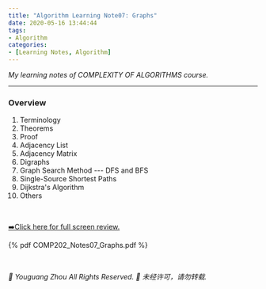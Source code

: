 ```yaml
---
title: "Algorithm Learning Note07: Graphs"
date: 2020-05-16 13:44:44
tags:
- Algorithm
categories:
- [Learning Notes, Algorithm]
---
```


*My learning notes of COMPLEXITY OF ALGORITHMS course.*

----------------------------------------

### **Overview**
1. Terminology
2. Theorems
3. Proof
4. Adjacency List
5. Adjacency Matrix
6. Digraphs
7. Graph Search Method --- DFS and BFS
8. Single-Source Shortest Paths
9. Dijkstra's Algorithm
10. Others

<!-- more -->

<br>

<a href="COMP202_Notes07_Graphs.pdf">➡️Click here for full screen review.</a>

{% pdf COMP202_Notes07_Graphs.pdf %}

<br>

*🚫 Youguang Zhou All Rights Reserved.*
*🚫 未经许可，请勿转载.*